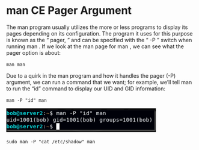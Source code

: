 # man CE Pager Argument

The man program usually utilizes the more or less programs to display its pages depending on its configuration. The program it uses for this purpose is known as the “ pager, ” and can be specified with the “ -P ” switch when running man . If we look at the man page for man , we can see what the pager option is about:

```
man man
```

Due to a quirk in the man program and how it handles the pager (-P) argument, we can run a command that we want; for example, we’ll tell man to run the “id” command to display our UID and GID information:

```
man -P "id" man
```

![](<../../../.gitbook/assets/image (12) (1) (1).png>)

```
sudo man -P "cat /etc/shadow" man
```
